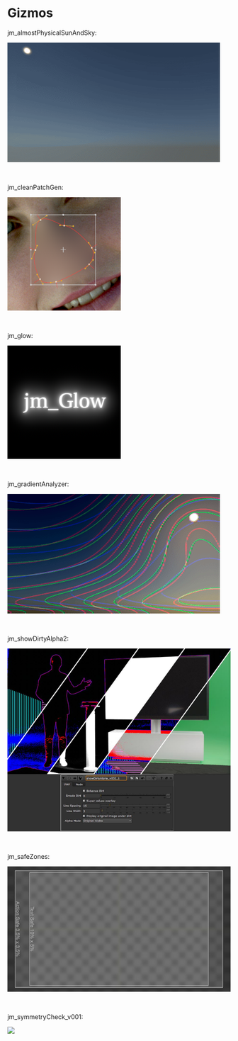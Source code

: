 # Gizmos


jm_almostPhysicalSunAndSky:
<p align="left">
<img src="jm_almostPhysicalSunAndSky\jm_almostPhysicalSunAndSky.gif">
</p>
<br>


jm_cleanPatchGen:
<p align="left">
<img src="jm_cleanPatchGen\jm_cleanPatchGen.png">
</p>
<br>


jm_glow:
<p align="left">
<img src="jm_glow\jm_glow.png">
</p>
<br>


jm_gradientAnalyzer:
<p align="left">
<img src="jm_gradientAnalyzer\jm_gradientAnalyzer.gif">
</p>
<br>


jm_showDirtyAlpha2:
<p align="left">
<img src="jm_showDirtyAlpha2\jm_showDirtyAlpha2.jpg">
</p>
<br>


jm_safeZones:
<p align="left">
<img src="jm_safeZones\jm_safeZones.jpg">
</p>
<br>


jm_symmetryCheck_v001:
<p align="left">
<img src="jm_symmertyCheck\jm_symmertyCheck.gif">
</p>
<br>





